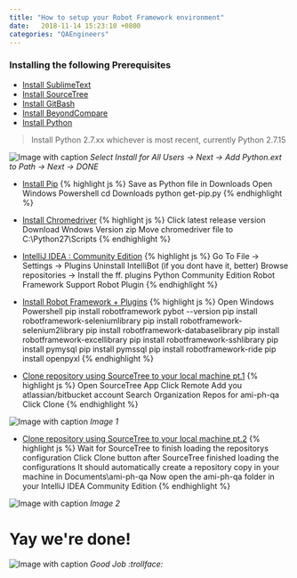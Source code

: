 ```yaml
---
title: "How to setup your Robot Framework environment"
date:   2018-11-14 15:23:10 +0800
categories: "QAEngineers"
---
```


### Installing the following Prerequisites

- [Install SublimeText](https://www.sublimetext.com/3)
- [Install SourceTree](https://www.sourcetreeapp.com/)
- [Install GitBash](https://git-scm.com/downloads)
- [Install BeyondCompare](https://www.scootersoftware.com/download.php)
- [Install Python](https://www.python.org/downloads/windows/)

> Install Python 2.7.xx whichever is most recent, currently Python 2.7.15


![Image with caption](https://i.imgur.com/Pdy95h0.jpg "Image with caption")
_Select Install for All Users -> Next -> Add Python.ext to Path -> Next -> DONE_

- [Install Pip](https://bootstrap.pypa.io/get-pip.py)
{% highlight js %}
Save as Python file in Downloads
Open Windows Powershell
cd Downloads
python get-pip.py
{% endhighlight %}

- [Install Chromedriver](http://chromedriver.chromium.org/downloads)
{% highlight js %}
Click latest release version
Download Wndows Version zip
Move chromedriver file to C:\Python27\Scripts
{% endhighlight %}

- [IntelliJ IDEA : Community Edition](https://www.jetbrains.com/idea/download/#section=windows)
{% highlight js %}
Go To File -> Settings -> Plugins
Uninstall IntelliBot (if you dont have it, better)
Browse repositories -> Install the ff. plugins
Python Community Edition
Robot Framework Support
Robot Plugin
{% endhighlight %}

- [Install Robot Framework + Plugins](http://robotframework.org/)
{% highlight js %}
Open Windows Powershell
pip install robotframework
pybot --version
pip install robotframework-seleniumlibrary
pip install robotframework-selenium2library
pip install robotframework-databaselibrary
pip install robotframework-excellibrary
pip install robotframework-sshlibrary
pip install pymysql
pip install pymssql
pip install robotframework-ride
pip install openpyxl
{% endhighlight %}

- [Clone repository using SourceTree to your local machine pt.1](https://www.sourcetreeapp.com/)
{% highlight js %}
Open SourceTree App 
Click Remote
Add you atlassian/bitbucket account
Search Organization Repos for ami-ph-qa
Click Clone
{% endhighlight %}

![Image with caption](https://i.imgur.com/3EPINdE.jpg "Image with caption")
_Image 1_

- [Clone repository using SourceTree to your local machine pt.2](https://www.sourcetreeapp.com/)
{% highlight js %}
Wait for SourceTree to finish loading the repositorys configuration
Click Clone button after SourceTree finished loading the configurations
It should automatically create a repository copy in your machine in Documents\ami-ph-qa
Now open the ami-ph-qa folder in your IntelliJ IDEA Community Edition 
{% endhighlight %}

![Image with caption](https://i.imgur.com/ttNUTm1.jpg "Image with caption")
_Image 2_

# Yay we're done!
![Image with caption](https://i.imgur.com/Ly4fhh5.jpg "Image with caption")
_Good Job :trollface:_